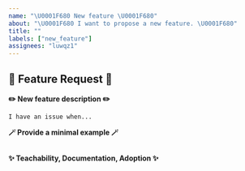 ```yaml
---
name: "\U0001F680 New feature \U0001F680"
about: "\U0001F680 I want to propose a new feature. \U0001F680"
title: ""
labels: ["new_feature"]
assignees: "luwqz1"
---
```


## 🚀 Feature Request 🚀

**✏️ New feature description ✏️**
<!-- A clear and concise description of what the problem is. Ex. -->
```
I have an issue when...
```

**🪄 Provide a minimal example 🪄**
<!-- A small code sample that will demonstrate your feature. -->
```python
```

**✨ Teachability, Documentation, Adoption ✨**
<!-- If you can, explain how users will be able to use this and possibly write out a version the docs. -->
